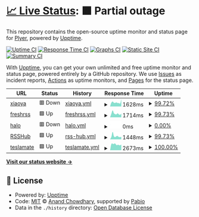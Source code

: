# [📈 Live Status](https://Plyer.github.io/upptime): <!--live status--> **🟧 Partial outage**

This repository contains the open-source uptime monitor and status page for [Plyer](https://Plyer.github.io/upptime), powered by [Upptime](https://github.com/upptime/upptime).

[![Uptime CI](https://github.com/Plyer/upptime/workflows/Uptime%20CI/badge.svg)](https://github.com/Plyer/upptime/actions?query=workflow%3A%22Uptime+CI%22)
[![Response Time CI](https://github.com/Plyer/upptime/workflows/Response%20Time%20CI/badge.svg)](https://github.com/Plyer/upptime/actions?query=workflow%3A%22Response+Time+CI%22)
[![Graphs CI](https://github.com/Plyer/upptime/workflows/Graphs%20CI/badge.svg)](https://github.com/Plyer/upptime/actions?query=workflow%3A%22Graphs+CI%22)
[![Static Site CI](https://github.com/Plyer/upptime/workflows/Static%20Site%20CI/badge.svg)](https://github.com/Plyer/upptime/actions?query=workflow%3A%22Static+Site+CI%22)
[![Summary CI](https://github.com/Plyer/upptime/workflows/Summary%20CI/badge.svg)](https://github.com/Plyer/upptime/actions?query=workflow%3A%22Summary+CI%22)

With [Upptime](https://upptime.js.org), you can get your own unlimited and free uptime monitor and status page, powered entirely by a GitHub repository. We use [Issues](https://github.com/Plyer/upptime/issues) as incident reports, [Actions](https://github.com/Plyer/upptime/actions) as uptime monitors, and [Pages](https://Plyer.github.io/upptime) for the status page.

<!--start: status pages-->
<!-- This summary is generated by Upptime (https://github.com/upptime/upptime) -->
<!-- Do not edit this manually, your changes will be overwritten -->
<!-- prettier-ignore -->
| URL | Status | History | Response Time | Uptime |
| --- | ------ | ------- | ------------- | ------ |
| <img alt="" src="https://icons.duckduckgo.com/ip3/xiaoya.flyago.cn.ico" height="13"> [xiaoya](https://xiaoya.flyago.cn) | 🟥 Down | [xiaoya.yml](https://github.com/Plyer/upptime/commits/HEAD/history/xiaoya.yml) | <details><summary><img alt="Response time graph" src="./graphs/xiaoya/response-time-week.png" height="20"> 1628ms</summary><br><a href="https://Plyer.github.io/upptime/history/xiaoya"><img alt="Response time 1734" src="https://img.shields.io/endpoint?url=https%3A%2F%2Fraw.githubusercontent.com%2FPlyer%2Fupptime%2FHEAD%2Fapi%2Fxiaoya%2Fresponse-time.json"></a><br><a href="https://Plyer.github.io/upptime/history/xiaoya"><img alt="24-hour response time 2308" src="https://img.shields.io/endpoint?url=https%3A%2F%2Fraw.githubusercontent.com%2FPlyer%2Fupptime%2FHEAD%2Fapi%2Fxiaoya%2Fresponse-time-day.json"></a><br><a href="https://Plyer.github.io/upptime/history/xiaoya"><img alt="7-day response time 1628" src="https://img.shields.io/endpoint?url=https%3A%2F%2Fraw.githubusercontent.com%2FPlyer%2Fupptime%2FHEAD%2Fapi%2Fxiaoya%2Fresponse-time-week.json"></a><br><a href="https://Plyer.github.io/upptime/history/xiaoya"><img alt="30-day response time 2344" src="https://img.shields.io/endpoint?url=https%3A%2F%2Fraw.githubusercontent.com%2FPlyer%2Fupptime%2FHEAD%2Fapi%2Fxiaoya%2Fresponse-time-month.json"></a><br><a href="https://Plyer.github.io/upptime/history/xiaoya"><img alt="1-year response time 1734" src="https://img.shields.io/endpoint?url=https%3A%2F%2Fraw.githubusercontent.com%2FPlyer%2Fupptime%2FHEAD%2Fapi%2Fxiaoya%2Fresponse-time-year.json"></a></details> | <details><summary><a href="https://Plyer.github.io/upptime/history/xiaoya">99.72%</a></summary><a href="https://Plyer.github.io/upptime/history/xiaoya"><img alt="All-time uptime 99.80%" src="https://img.shields.io/endpoint?url=https%3A%2F%2Fraw.githubusercontent.com%2FPlyer%2Fupptime%2FHEAD%2Fapi%2Fxiaoya%2Fuptime.json"></a><br><a href="https://Plyer.github.io/upptime/history/xiaoya"><img alt="24-hour uptime 99.98%" src="https://img.shields.io/endpoint?url=https%3A%2F%2Fraw.githubusercontent.com%2FPlyer%2Fupptime%2FHEAD%2Fapi%2Fxiaoya%2Fuptime-day.json"></a><br><a href="https://Plyer.github.io/upptime/history/xiaoya"><img alt="7-day uptime 99.72%" src="https://img.shields.io/endpoint?url=https%3A%2F%2Fraw.githubusercontent.com%2FPlyer%2Fupptime%2FHEAD%2Fapi%2Fxiaoya%2Fuptime-week.json"></a><br><a href="https://Plyer.github.io/upptime/history/xiaoya"><img alt="30-day uptime 99.89%" src="https://img.shields.io/endpoint?url=https%3A%2F%2Fraw.githubusercontent.com%2FPlyer%2Fupptime%2FHEAD%2Fapi%2Fxiaoya%2Fuptime-month.json"></a><br><a href="https://Plyer.github.io/upptime/history/xiaoya"><img alt="1-year uptime 99.80%" src="https://img.shields.io/endpoint?url=https%3A%2F%2Fraw.githubusercontent.com%2FPlyer%2Fupptime%2FHEAD%2Fapi%2Fxiaoya%2Fuptime-year.json"></a></details>
| <img alt="" src="https://icons.duckduckgo.com/ip3/freshrss.flyago.cn.ico" height="13"> [freshrss](https://freshrss.flyago.cn) | 🟩 Up | [freshrss.yml](https://github.com/Plyer/upptime/commits/HEAD/history/freshrss.yml) | <details><summary><img alt="Response time graph" src="./graphs/freshrss/response-time-week.png" height="20"> 1714ms</summary><br><a href="https://Plyer.github.io/upptime/history/freshrss"><img alt="Response time 1743" src="https://img.shields.io/endpoint?url=https%3A%2F%2Fraw.githubusercontent.com%2FPlyer%2Fupptime%2FHEAD%2Fapi%2Ffreshrss%2Fresponse-time.json"></a><br><a href="https://Plyer.github.io/upptime/history/freshrss"><img alt="24-hour response time 1710" src="https://img.shields.io/endpoint?url=https%3A%2F%2Fraw.githubusercontent.com%2FPlyer%2Fupptime%2FHEAD%2Fapi%2Ffreshrss%2Fresponse-time-day.json"></a><br><a href="https://Plyer.github.io/upptime/history/freshrss"><img alt="7-day response time 1714" src="https://img.shields.io/endpoint?url=https%3A%2F%2Fraw.githubusercontent.com%2FPlyer%2Fupptime%2FHEAD%2Fapi%2Ffreshrss%2Fresponse-time-week.json"></a><br><a href="https://Plyer.github.io/upptime/history/freshrss"><img alt="30-day response time 2052" src="https://img.shields.io/endpoint?url=https%3A%2F%2Fraw.githubusercontent.com%2FPlyer%2Fupptime%2FHEAD%2Fapi%2Ffreshrss%2Fresponse-time-month.json"></a><br><a href="https://Plyer.github.io/upptime/history/freshrss"><img alt="1-year response time 1743" src="https://img.shields.io/endpoint?url=https%3A%2F%2Fraw.githubusercontent.com%2FPlyer%2Fupptime%2FHEAD%2Fapi%2Ffreshrss%2Fresponse-time-year.json"></a></details> | <details><summary><a href="https://Plyer.github.io/upptime/history/freshrss">99.73%</a></summary><a href="https://Plyer.github.io/upptime/history/freshrss"><img alt="All-time uptime 99.78%" src="https://img.shields.io/endpoint?url=https%3A%2F%2Fraw.githubusercontent.com%2FPlyer%2Fupptime%2FHEAD%2Fapi%2Ffreshrss%2Fuptime.json"></a><br><a href="https://Plyer.github.io/upptime/history/freshrss"><img alt="24-hour uptime 100.00%" src="https://img.shields.io/endpoint?url=https%3A%2F%2Fraw.githubusercontent.com%2FPlyer%2Fupptime%2FHEAD%2Fapi%2Ffreshrss%2Fuptime-day.json"></a><br><a href="https://Plyer.github.io/upptime/history/freshrss"><img alt="7-day uptime 99.73%" src="https://img.shields.io/endpoint?url=https%3A%2F%2Fraw.githubusercontent.com%2FPlyer%2Fupptime%2FHEAD%2Fapi%2Ffreshrss%2Fuptime-week.json"></a><br><a href="https://Plyer.github.io/upptime/history/freshrss"><img alt="30-day uptime 99.94%" src="https://img.shields.io/endpoint?url=https%3A%2F%2Fraw.githubusercontent.com%2FPlyer%2Fupptime%2FHEAD%2Fapi%2Ffreshrss%2Fuptime-month.json"></a><br><a href="https://Plyer.github.io/upptime/history/freshrss"><img alt="1-year uptime 99.78%" src="https://img.shields.io/endpoint?url=https%3A%2F%2Fraw.githubusercontent.com%2FPlyer%2Fupptime%2FHEAD%2Fapi%2Ffreshrss%2Fuptime-year.json"></a></details>
| <img alt="" src="https://icons.duckduckgo.com/ip3/blog.flyago.cn.ico" height="13"> [halo](https://blog.flyago.cn) | 🟥 Down | [halo.yml](https://github.com/Plyer/upptime/commits/HEAD/history/halo.yml) | <details><summary><img alt="Response time graph" src="./graphs/halo/response-time-week.png" height="20"> 0ms</summary><br><a href="https://Plyer.github.io/upptime/history/halo"><img alt="Response time 1968" src="https://img.shields.io/endpoint?url=https%3A%2F%2Fraw.githubusercontent.com%2FPlyer%2Fupptime%2FHEAD%2Fapi%2Fhalo%2Fresponse-time.json"></a><br><a href="https://Plyer.github.io/upptime/history/halo"><img alt="24-hour response time 0" src="https://img.shields.io/endpoint?url=https%3A%2F%2Fraw.githubusercontent.com%2FPlyer%2Fupptime%2FHEAD%2Fapi%2Fhalo%2Fresponse-time-day.json"></a><br><a href="https://Plyer.github.io/upptime/history/halo"><img alt="7-day response time 0" src="https://img.shields.io/endpoint?url=https%3A%2F%2Fraw.githubusercontent.com%2FPlyer%2Fupptime%2FHEAD%2Fapi%2Fhalo%2Fresponse-time-week.json"></a><br><a href="https://Plyer.github.io/upptime/history/halo"><img alt="30-day response time 0" src="https://img.shields.io/endpoint?url=https%3A%2F%2Fraw.githubusercontent.com%2FPlyer%2Fupptime%2FHEAD%2Fapi%2Fhalo%2Fresponse-time-month.json"></a><br><a href="https://Plyer.github.io/upptime/history/halo"><img alt="1-year response time 1968" src="https://img.shields.io/endpoint?url=https%3A%2F%2Fraw.githubusercontent.com%2FPlyer%2Fupptime%2FHEAD%2Fapi%2Fhalo%2Fresponse-time-year.json"></a></details> | <details><summary><a href="https://Plyer.github.io/upptime/history/halo">0.00%</a></summary><a href="https://Plyer.github.io/upptime/history/halo"><img alt="All-time uptime 31.78%" src="https://img.shields.io/endpoint?url=https%3A%2F%2Fraw.githubusercontent.com%2FPlyer%2Fupptime%2FHEAD%2Fapi%2Fhalo%2Fuptime.json"></a><br><a href="https://Plyer.github.io/upptime/history/halo"><img alt="24-hour uptime 0.00%" src="https://img.shields.io/endpoint?url=https%3A%2F%2Fraw.githubusercontent.com%2FPlyer%2Fupptime%2FHEAD%2Fapi%2Fhalo%2Fuptime-day.json"></a><br><a href="https://Plyer.github.io/upptime/history/halo"><img alt="7-day uptime 0.00%" src="https://img.shields.io/endpoint?url=https%3A%2F%2Fraw.githubusercontent.com%2FPlyer%2Fupptime%2FHEAD%2Fapi%2Fhalo%2Fuptime-week.json"></a><br><a href="https://Plyer.github.io/upptime/history/halo"><img alt="30-day uptime 1.38%" src="https://img.shields.io/endpoint?url=https%3A%2F%2Fraw.githubusercontent.com%2FPlyer%2Fupptime%2FHEAD%2Fapi%2Fhalo%2Fuptime-month.json"></a><br><a href="https://Plyer.github.io/upptime/history/halo"><img alt="1-year uptime 31.78%" src="https://img.shields.io/endpoint?url=https%3A%2F%2Fraw.githubusercontent.com%2FPlyer%2Fupptime%2FHEAD%2Fapi%2Fhalo%2Fuptime-year.json"></a></details>
| <img alt="" src="https://icons.duckduckgo.com/ip3/rsshub.flyago.cn.ico" height="13"> [RSSHub](https://rsshub.flyago.cn) | 🟩 Up | [rss-hub.yml](https://github.com/Plyer/upptime/commits/HEAD/history/rss-hub.yml) | <details><summary><img alt="Response time graph" src="./graphs/rss-hub/response-time-week.png" height="20"> 1448ms</summary><br><a href="https://Plyer.github.io/upptime/history/rss-hub"><img alt="Response time 1417" src="https://img.shields.io/endpoint?url=https%3A%2F%2Fraw.githubusercontent.com%2FPlyer%2Fupptime%2FHEAD%2Fapi%2Frss-hub%2Fresponse-time.json"></a><br><a href="https://Plyer.github.io/upptime/history/rss-hub"><img alt="24-hour response time 1105" src="https://img.shields.io/endpoint?url=https%3A%2F%2Fraw.githubusercontent.com%2FPlyer%2Fupptime%2FHEAD%2Fapi%2Frss-hub%2Fresponse-time-day.json"></a><br><a href="https://Plyer.github.io/upptime/history/rss-hub"><img alt="7-day response time 1448" src="https://img.shields.io/endpoint?url=https%3A%2F%2Fraw.githubusercontent.com%2FPlyer%2Fupptime%2FHEAD%2Fapi%2Frss-hub%2Fresponse-time-week.json"></a><br><a href="https://Plyer.github.io/upptime/history/rss-hub"><img alt="30-day response time 1400" src="https://img.shields.io/endpoint?url=https%3A%2F%2Fraw.githubusercontent.com%2FPlyer%2Fupptime%2FHEAD%2Fapi%2Frss-hub%2Fresponse-time-month.json"></a><br><a href="https://Plyer.github.io/upptime/history/rss-hub"><img alt="1-year response time 1417" src="https://img.shields.io/endpoint?url=https%3A%2F%2Fraw.githubusercontent.com%2FPlyer%2Fupptime%2FHEAD%2Fapi%2Frss-hub%2Fresponse-time-year.json"></a></details> | <details><summary><a href="https://Plyer.github.io/upptime/history/rss-hub">99.73%</a></summary><a href="https://Plyer.github.io/upptime/history/rss-hub"><img alt="All-time uptime 99.81%" src="https://img.shields.io/endpoint?url=https%3A%2F%2Fraw.githubusercontent.com%2FPlyer%2Fupptime%2FHEAD%2Fapi%2Frss-hub%2Fuptime.json"></a><br><a href="https://Plyer.github.io/upptime/history/rss-hub"><img alt="24-hour uptime 100.00%" src="https://img.shields.io/endpoint?url=https%3A%2F%2Fraw.githubusercontent.com%2FPlyer%2Fupptime%2FHEAD%2Fapi%2Frss-hub%2Fuptime-day.json"></a><br><a href="https://Plyer.github.io/upptime/history/rss-hub"><img alt="7-day uptime 99.73%" src="https://img.shields.io/endpoint?url=https%3A%2F%2Fraw.githubusercontent.com%2FPlyer%2Fupptime%2FHEAD%2Fapi%2Frss-hub%2Fuptime-week.json"></a><br><a href="https://Plyer.github.io/upptime/history/rss-hub"><img alt="30-day uptime 99.94%" src="https://img.shields.io/endpoint?url=https%3A%2F%2Fraw.githubusercontent.com%2FPlyer%2Fupptime%2FHEAD%2Fapi%2Frss-hub%2Fuptime-month.json"></a><br><a href="https://Plyer.github.io/upptime/history/rss-hub"><img alt="1-year uptime 99.81%" src="https://img.shields.io/endpoint?url=https%3A%2F%2Fraw.githubusercontent.com%2FPlyer%2Fupptime%2FHEAD%2Fapi%2Frss-hub%2Fuptime-year.json"></a></details>
| <img alt="" src="https://icons.duckduckgo.com/ip3/flyago.cn.ico" height="13"> [teslamate](https://flyago.cn/site.webmanifest) | 🟩 Up | [teslamate.yml](https://github.com/Plyer/upptime/commits/HEAD/history/teslamate.yml) | <details><summary><img alt="Response time graph" src="./graphs/teslamate/response-time-week.png" height="20"> 2673ms</summary><br><a href="https://Plyer.github.io/upptime/history/teslamate"><img alt="Response time 2033" src="https://img.shields.io/endpoint?url=https%3A%2F%2Fraw.githubusercontent.com%2FPlyer%2Fupptime%2FHEAD%2Fapi%2Fteslamate%2Fresponse-time.json"></a><br><a href="https://Plyer.github.io/upptime/history/teslamate"><img alt="24-hour response time 2584" src="https://img.shields.io/endpoint?url=https%3A%2F%2Fraw.githubusercontent.com%2FPlyer%2Fupptime%2FHEAD%2Fapi%2Fteslamate%2Fresponse-time-day.json"></a><br><a href="https://Plyer.github.io/upptime/history/teslamate"><img alt="7-day response time 2673" src="https://img.shields.io/endpoint?url=https%3A%2F%2Fraw.githubusercontent.com%2FPlyer%2Fupptime%2FHEAD%2Fapi%2Fteslamate%2Fresponse-time-week.json"></a><br><a href="https://Plyer.github.io/upptime/history/teslamate"><img alt="30-day response time 2659" src="https://img.shields.io/endpoint?url=https%3A%2F%2Fraw.githubusercontent.com%2FPlyer%2Fupptime%2FHEAD%2Fapi%2Fteslamate%2Fresponse-time-month.json"></a><br><a href="https://Plyer.github.io/upptime/history/teslamate"><img alt="1-year response time 2033" src="https://img.shields.io/endpoint?url=https%3A%2F%2Fraw.githubusercontent.com%2FPlyer%2Fupptime%2FHEAD%2Fapi%2Fteslamate%2Fresponse-time-year.json"></a></details> | <details><summary><a href="https://Plyer.github.io/upptime/history/teslamate">100.00%</a></summary><a href="https://Plyer.github.io/upptime/history/teslamate"><img alt="All-time uptime 99.78%" src="https://img.shields.io/endpoint?url=https%3A%2F%2Fraw.githubusercontent.com%2FPlyer%2Fupptime%2FHEAD%2Fapi%2Fteslamate%2Fuptime.json"></a><br><a href="https://Plyer.github.io/upptime/history/teslamate"><img alt="24-hour uptime 100.00%" src="https://img.shields.io/endpoint?url=https%3A%2F%2Fraw.githubusercontent.com%2FPlyer%2Fupptime%2FHEAD%2Fapi%2Fteslamate%2Fuptime-day.json"></a><br><a href="https://Plyer.github.io/upptime/history/teslamate"><img alt="7-day uptime 100.00%" src="https://img.shields.io/endpoint?url=https%3A%2F%2Fraw.githubusercontent.com%2FPlyer%2Fupptime%2FHEAD%2Fapi%2Fteslamate%2Fuptime-week.json"></a><br><a href="https://Plyer.github.io/upptime/history/teslamate"><img alt="30-day uptime 100.00%" src="https://img.shields.io/endpoint?url=https%3A%2F%2Fraw.githubusercontent.com%2FPlyer%2Fupptime%2FHEAD%2Fapi%2Fteslamate%2Fuptime-month.json"></a><br><a href="https://Plyer.github.io/upptime/history/teslamate"><img alt="1-year uptime 99.78%" src="https://img.shields.io/endpoint?url=https%3A%2F%2Fraw.githubusercontent.com%2FPlyer%2Fupptime%2FHEAD%2Fapi%2Fteslamate%2Fuptime-year.json"></a></details>

<!--end: status pages-->

[**Visit our status website →**](https://Plyer.github.io/upptime)

## 📄 License

- Powered by: [Upptime](https://github.com/upptime/upptime)
- Code: [MIT](./LICENSE) © [Anand Chowdhary](https://anandchowdhary.com), supported by [Pabio](https://pabio.com)
- Data in the `./history` directory: [Open Database License](https://opendatacommons.org/licenses/odbl/1-0/)
